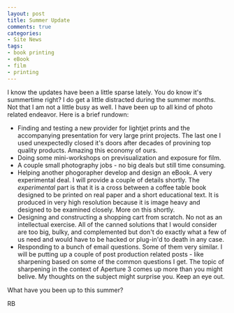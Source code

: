 ```yaml
---
layout: post
title: Summer Update
comments: true
categories:
- Site News
tags:
- book printing
- eBook
- film
- printing
---
```

I know the updates have been a little sparse lately. You do know it's summertime right? I do get a little distracted during the summer months. Not that I am not a little busy as well. I have been up to all kind of photo related endeavor. Here is a brief rundown:
<ul>
	<li>Finding and testing a new provider for lightjet prints and the accompanying presentation for very large print projects. The last one I used unexpectedly closed it's doors after decades of provining top quality products. Amazing this economy of ours.</li>
	<li>Doing some mini-workshops on previsualization and exposure for film.</li>
	<li>A couple small photography jobs - no big deals but still time consuming.</li>
	<li>Helping another phogorapher develop and design an eBook. A very experimental deal. I will provide a couple of details shortly. The <em>experimental</em> part is that it is a cross between a coffee table book designed to be printed on real paper and a short educational text. It is produced in very high resolution because it is image heavy and designed to be examined closely. More on this shortly.</li>
	<li>Designing and constructing a shopping cart from scratch. No not as an intellectual exercise. All of the canned solutions that I would consider are too big, bulky, and complemented but don't do exactly what a few of us need and would have to be hacked or plug-in'd to death in any case.</li>
	<li>Responding to a bunch of email questions. Some of them very similar. I will be putting up a couple of post production related posts - like sharpening based on some of the common questions I get. The topic of sharpening in the context of Aperture 3 comes up more than you might belive. My thoughts on the subject might surprise you. Keep an eye out.</li>
</ul>
What have you been up to this summer?

RB